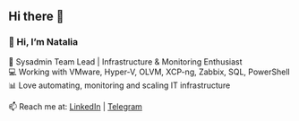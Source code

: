 ## Hi there 👋

<!--
**hasla2/hasla2** is a ✨ _special_ ✨ repository because its `README.md` (this file) appears on your GitHub profile.

Here are some ideas to get you started:

- 🔭 I’m currently working on ...
- 🌱 I’m currently learning ...
- 👯 I’m looking to collaborate on ...
- 🤔 I’m looking for help with ...
- 💬 Ask me about ...
- 📫 How to reach me: ...
- 😄 Pronouns: ...
- ⚡ Fun fact: ...
-->

### 👋 Hi, I’m Natalia

🔧 Sysadmin Team Lead | Infrastructure & Monitoring Enthusiast  
💻 Working with VMware, Hyper-V, OLVM, XCP-ng, Zabbix, SQL, PowerShell  
📊 Love automating, monitoring and scaling IT infrastructure  

📫 Reach me at: [LinkedIn](https://www.linkedin.com/in/natalia-iakovenko/) | [Telegram](https://t.me/hasla_hasla)

